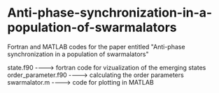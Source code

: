 # Anti-phase-synchronization-in-a-population-of-swarmalators
Fortran and MATLAB codes for the paper entitled "Anti-phase synchronization in a population of swarmalators"

state.f90 ----> fortran code for vizualization of the emerging states
order_parameter.f90 ----> calculating the order parameters
swarmalator.m ----> code for plotting in MATLAB
